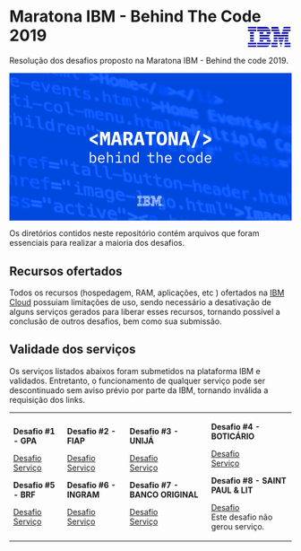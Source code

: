 # Maratona IBM - Behind The Code 2019 <img src="img/ibm.jpg" width="80" height="40" align="right">

Resolução dos desafios proposto na Maratona IBM - Behind the code 2019.

 <img src="img/maratona.png" align="middle">

Os diretórios contidos neste repositório contém arquivos que foram essenciais para realizar a maioria dos desafios.

## Recursos ofertados

Todos os recursos (hospedagem, RAM, aplicações, etc ) ofertados na [IBM Cloud](https://cloud.ibm.com/login) possuiam limitações de uso, sendo necessário a desativação de alguns serviços gerados para liberar esses recursos, tornando possível a conclusão de outros desafios, bem como sua submissão.

## Validade dos serviços

Os serviços listados abaixos foram submetidos na plataforma IBM e validados. Entretanto, o funcionamento de qualquer serviço pode ser descontinuado sem aviso prévio por parte da IBM, tornando inválida a requisição dos links.

<table>
 <tr>
  <td>
   
<b>Desafio #1 - GPA</b>

[Desafio](https://github.com/maratonadev/desafio-1/)</br>
[Serviço](https://104180-desafio1-behindthecode.mybluemix.net/)

<b>Desafio #5 - BRF</b>

[Desafio](https://github.com/maratonadev/desafio-5/)</br>
[Serviço](https://104180-desafio5-behindthecode.mybluemix.net/)

 </td>
  <td>

<b>Desafio #2 - FIAP</b>

[Desafio](https://github.com/maratonadev/desafio-2/)</br>
[Serviço](https://104180-desafio2-behindthecode.mybluemix.net/)

<b>Desafio #6 - INGRAM</b>

[Desafio](https://github.com/maratonadev/desafio-6/)</br>
[Serviço](https://104180-desafio6-behindthecode.mybluemix.net/)

 </td>
  <td>

<b>Desafio #3 - UNIJÁ</b>

[Desafio](https://github.com/maratonadev/desafio-3/)</br>
[Serviço](https://104180-desafio3-behindthecode.mybluemix.net/)

<b>Desafio #7 - BANCO ORIGINAL</b>

[Desafio](https://github.com/maratonadev/desafio-7/)</br>
[Serviço](https://104180-desafio7-behindthecode.mybluemix.net/)

 </td>
  <td>

<b>Desafio #4 - BOTICÁRIO</b>

[Desafio](https://github.com/maratonadev/desafio-4/)</br>
[Serviço](https://104180-desafio4-behindthecode.mybluemix.net/)

<b>Desafio #8 - SAINT PAUL & LIT</b>

[Desafio](https://github.com/maratonadev/desafio-8/)</br>
Este desafio não gerou serviço.

 </td>  
</tr>
</table>
